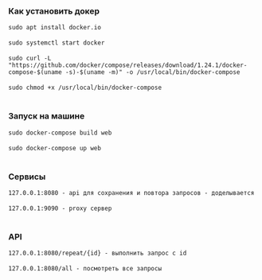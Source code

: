 ### Как установить докер
```sudo apt install docker.io``` <br><br>
```sudo systemctl start docker``` <br><br>
```sudo curl -L "https://github.com/docker/compose/releases/download/1.24.1/docker-compose-$(uname -s)-$(uname -m)" -o /usr/local/bin/docker-compose```<br><br>
```sudo chmod +x /usr/local/bin/docker-compose```<br><br>

### Запуск на машине
```sudo docker-compose build web``` <br><br>
```sudo docker-compose up web``` <br><br>

### Сервисы
```127.0.0.1:8080 - api для сохранения и повтора запросов - доделывается``` <br><br>
```127.0.0.1:9090 - proxy сервер``` <br><br>

### API
```127.0.0.1:8080/repeat/{id} - выполнить запрос с id``` <br><br>
```127.0.0.1:8080/all - посмотреть все запросы``` <br><br>